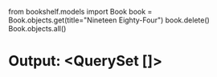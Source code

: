from bookshelf.models import Book
book = Book.objects.get(title="Nineteen Eighty-Four")
book.delete()
Book.objects.all()
# Output: <QuerySet []>

